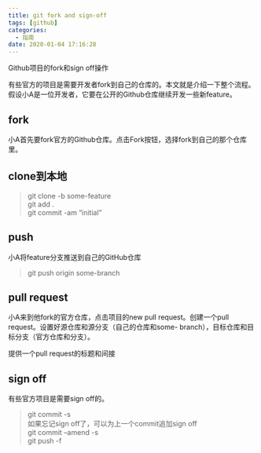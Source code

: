 ```yaml
---
title: git fork and sign-off
tags: [github]
categories:
  - 指南
date: 2020-01-04 17:16:28
---
```


Github项目的fork和sign off操作

有些官方的项目是需要开发者fork到自己的仓库的。本文就是介绍一下整个流程。假设小A是一位开发者，它要在公开的Github仓库继续开发一些新feature。

## fork

小A首先要fork官方的Github仓库。点击Fork按钮，选择fork到自己的那个仓库里。

## clone到本地

> git clone -b some-feature  
> git add .  
> git commit -am “initial”

## push

小A将feature分支推送到自己的GitHub仓库

> git push origin some-branch

## pull request

小A来到他fork的官方仓库，点击项目的new pull request。创建一个pull request。设置好源仓库和源分支（自己的仓库和some-
branch），目标仓库和目标分支（官方仓库和分支）。

提供一个pull request的标题和间接

## sign off

有些官方项目是需要sign off的。

> git commit -s  
> 如果忘记sign off了，可以为上一个commit追加sign off  
> git commit –amend -s  
> git push -f